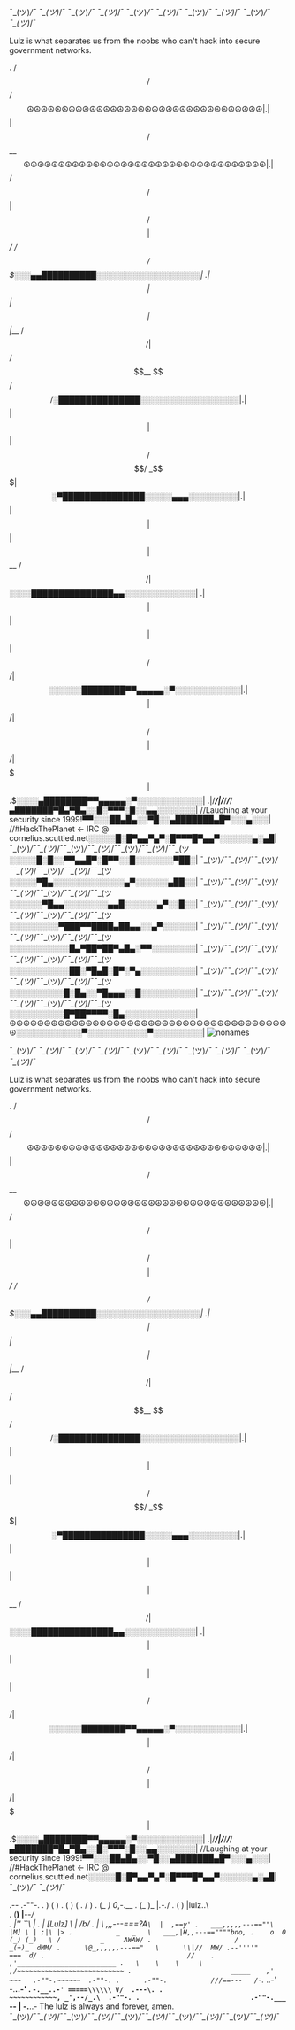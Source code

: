 ¯\_(ツ)_/¯ ¯\_(ツ)_/¯ ¯\_(ツ)_/¯ ¯\_(ツ)_/¯ ¯\_(ツ)_/¯ ¯\_(ツ)_/¯ ¯\_(ツ)_/¯ ¯\_(ツ)_/¯ ¯\_(ツ)_/¯ ¯\_(ツ)_/¯ 

Lulz is what separates us from the noobs who can't hack into secure government networks. 

. /$$ /$$ /$$$$$$☮☮☮☮☮☮☮☮☮☮☮☮☮☮☮☮☮☮☮☮☮☮☮☮☮☮☮☮☮☮☮☮☮☮|
.| $$ | $$ /$$__ $$☮☮☮☮☮☮☮☮☮☮☮☮☮☮☮☮☮☮☮☮☮☮☮☮☮☮☮☮☮☮☮☮☮☮☮|
.| $$ /$$ /$$| $$ /$$$$$$$$| $$ _/ /$$$$$$ /$$$$$$$░░░▄▄██████████░░░░░░░░░░░░░░░░░░░| 
.| $$ | $$ | $$| $$|___ /$$/| $$$$$$ /$$__ $$ /$$/░███████████████░░░░░░░░░░░░░░░░░░|
.| $$ | $$ | $$| $$ /$$$$/ _$$$$$$$| $$ ░▀███████████████░░░░░▄▄▄░░░░░░░░░|
.| $$ | $$ | $$| $$| $$__ /$$/| $$ ░░░░███████████████▄▄░░░░░░░░░░░░░|
.| $$ | $$ | $$| $$| $$ /$$/| $$ ░░░░░░████████▀▀▄▄▄▄▄░▀░░░░░░░░░░░░|
.| $$$$$$$$| $$$$$$/| $$ /$$$$$$$$| $$$$$$/| $$$$$$$| $$$$$$.$░░░░▄████████▀▀▄▄▄▄▄░▀░░░░░░░░░░░░|
.|/_____/|/_____/_____/_____/▄███████▀█▄▀█▄░░█░▀▀▀░█░░▄▄░░░░░░░|
//Laughing at your security since 1999!▀▀░░░██▄█▄░░▀█░░▄███████▄█▀░░░▄░░░|
//#HackThePlanet <- IRC @ cornelius.scuttled.net░░░░░█░█▀▄▄▀▄▀░█▀▀▀█▀▄▄▀░░░░░░▄░▄█|
¯\_(ツ)_/¯¯\_(ツ)_/¯¯\_(ツ)_/¯¯\_(ツ)_/¯¯\_(ツ)_/¯¯\_(ツ)_/¯¯\_(ツ░░░░░█░█░░▀▀▄▄█▀░█▀▀░░█░░░░░░░▀██░|
¯\_(ツ)_/¯¯\_(ツ)_/¯¯\_(ツ)_/¯¯\_(ツ)_/¯¯\_(ツ)_/¯¯\_(ツ)_/¯¯\_(ツ░░░░░▀█▄░░░░░░░░░░░░░▄▀░░░░░░▄██░░|
¯\_(ツ)_/¯¯\_(ツ)_/¯¯\_(ツ)_/¯¯\_(ツ)_/¯¯\_(ツ)_/¯¯\_(ツ)_/¯¯\_(ツ░░░░░░▀█▄▄░░░░░░░░▄▄█░░░░░░▄▀░░█░░|
¯\_(ツ)_/¯¯\_(ツ)_/¯¯\_(ツ)_/¯¯\_(ツ)_/¯¯\_(ツ)_/¯¯\_(ツ)_/¯¯\_(ツ░░░░░░░░░▀███▀▀████▄██▄▄░░▄▀░░░░░░|
¯\_(ツ)_/¯¯\_(ツ)_/¯¯\_(ツ)_/¯¯\_(ツ)_/¯¯\_(ツ)_/¯¯\_(ツ)_/¯¯\_(ツ░░░░░░░░░░░█▄▀██▀██▀▄█▄░▀▀░░░░░░░░|
¯\_(ツ)_/¯¯\_(ツ)_/¯¯\_(ツ)_/¯¯\_(ツ)_/¯¯\_(ツ)_/¯¯\_(ツ)_/¯¯\_(ツ░░░░░░░░░░░██░▀█▄█░█▀░▀▄░░░░░░░░░░|
¯\_(ツ)_/¯¯\_(ツ)_/¯¯\_(ツ)_/¯¯\_(ツ)_/¯¯\_(ツ)_/¯¯\_(ツ)_/¯¯\_(ツ░░░░░░░░░░█░█▄░░▀█▄▄▄░░█░░░░░░░░░░|
¯\_(ツ)_/¯¯\_(ツ)_/¯¯\_(ツ)_/¯¯\_(ツ)_/¯¯\_(ツ)_/¯¯\_(ツ)_/¯¯\_(ツ░░░░░░░░░░█▀██▀▀▀▀░█▄░░░░░░░░░░░░░|
☮☮☮☮☮☮☮☮☮☮☮☮☮☮☮☮☮☮☮☮☮☮☮☮☮☮☮☮☮☮☮☮☮☮☮☮☮☮☮☮☮░░░░░░░░░░░░▀░░░░░░░░░░░▀░░░░░░░░░|
![nonames](https://user-images.githubusercontent.com/1758914/214786559-11078616-a57f-42f2-a6e3-246d7e7deb6b.gif)

¯\_(ツ)_/¯ ¯\_(ツ)_/¯ ¯\_(ツ)_/¯ ¯\_(ツ)_/¯ ¯\_(ツ)_/¯ ¯\_(ツ)_/¯ ¯\_(ツ)_/¯ ¯\_(ツ)_/¯ ¯\_(ツ)_/¯ ¯\_(ツ)_/¯ 

Lulz is what separates us from the noobs who can't hack into secure government networks. 

. /$$ /$$ /$$$$$$☮☮☮☮☮☮☮☮☮☮☮☮☮☮☮☮☮☮☮☮☮☮☮☮☮☮☮☮☮☮☮☮☮☮|
.| $$ | $$ /$$__ $$☮☮☮☮☮☮☮☮☮☮☮☮☮☮☮☮☮☮☮☮☮☮☮☮☮☮☮☮☮☮☮☮☮☮☮|
.| $$ /$$ /$$| $$ /$$$$$$$$| $$ _/ /$$$$$$ /$$$$$$$░░░▄▄██████████░░░░░░░░░░░░░░░░░░░| 
.| $$ | $$ | $$| $$|___ /$$/| $$$$$$ /$$__ $$ /$$/░███████████████░░░░░░░░░░░░░░░░░░|
.| $$ | $$ | $$| $$ /$$$$/ _$$$$$$$| $$ ░▀███████████████░░░░░▄▄▄░░░░░░░░░|
.| $$ | $$ | $$| $$| $$__ /$$/| $$ ░░░░███████████████▄▄░░░░░░░░░░░░░|
.| $$ | $$ | $$| $$| $$ /$$/| $$ ░░░░░░████████▀▀▄▄▄▄▄░▀░░░░░░░░░░░░|
.| $$$$$$$$| $$$$$$/| $$ /$$$$$$$$| $$$$$$/| $$$$$$$| $$$$$$.$░░░░▄████████▀▀▄▄▄▄▄░▀░░░░░░░░░░░░|
.|/_____/|/_____/_____/_____/▄███████▀█▄▀█▄░░█░▀▀▀░█░░▄▄░░░░░░░|
//Laughing at your security since 1999!▀▀░░░██▄█▄░░▀█░░▄███████▄█▀░░░▄░░░|
//#HackThePlanet <- IRC @ cornelius.scuttled.net░░░░░█░█▀▄▄▀▄▀░█▀▀▀█▀▄▄▀░░░░░░▄░▄█|
¯\_(ツ)_/¯ ¯\_(ツ)_/¯


.--    .-""-.
.   ) (     )
.  (   )   (
.     /     )
.    (_    _)                     0_,-.__
.      (_  )_                     |_.-._/
.       (    )                    |lulz..\    
.        (__)                     |__--_/          
.     |''   ``\                   |
.     | [Lulz] \                  |      /b/
.     |         \  ,,,---===?A`\  |  ,==y'
.   ___,,,,,---==""\        |M] \ | ;|\ |>
.           _   _   \   ___,|H,,---==""""bno,
.    o  O  (_) (_)   \ /          _     AWAW/
.                     /         _(+)_  dMM/
.      \@_,,,,,,---=="   \      \\|//  MW/
.--''''"                         ===  d/
.                                    //   
.                                    ,'_________________________
.   \    \    \     \               ,/~~~~~~~~~~~~~~~~~~~~~~~~~~~
.                         _____    ,'  ~~~   .-""-.~~~~~~  .-""-.
.      .-""-.           ///==---   /`-._ ..-'      -.__..-'
.            `-.__..-' =====\\\\\\ V/  .---\.
.                     ~~~~~~~~~~~~, _',--/_.\  .-""-.
.                            .-""-.___` --  \|         -.__..- The lulz is always and forever, amen.  
¯\_(ツ)_/¯¯\_(ツ)_/¯¯\_(ツ)_/¯¯\_(ツ)_/¯¯\_(ツ)_/¯¯\_(ツ)_/¯¯\_(ツ)_/¯¯\_(ツ)_/¯¯\_(ツ)_/¯¯\_(ツ)_/¯
